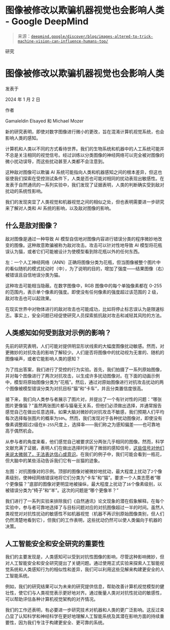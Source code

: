 <!--yml

类别：未分类

日期：2024-05-27 14:25:45

-->

# 图像被修改以欺骗机器视觉也会影响人类 - Google DeepMind

> 来源：[`deepmind.google/discover/blog/images-altered-to-trick-machine-vision-can-influence-humans-too/`](https://deepmind.google/discover/blog/images-altered-to-trick-machine-vision-can-influence-humans-too/)

研究

# 图像被修改以欺骗机器视觉也会影响人类

发表于

2024 年 1 月 2 日

作者

Gamaleldin Elsayed 和 Michael Mozer

新的研究表明，即使对数字图像进行微小的更改，旨在混淆计算机视觉系统，也会影响人类的感知。

计算机和人类以不同的方式看待世界。我们的生物系统和机器中的人工系统可能并不总是关注相同的视觉信号。经过训练以分类图像的神经网络可以完全被对图像的微小扰动误导，而这些扰动甚至人类都不会注意到。

这种敌对图像可以欺骗 AI 系统可能指向人类和机器感知之间的根本差异，但这也驱使我们探索在受控测试条件下，人类是否也可能对相同的扰动表现出敏感性。在发表于自然通讯的一系列实验中，我们发现了证据表明，人类的判断确实受到敌对扰动的系统性影响。

我们的发现突显了人类视觉和机器视觉之间的相似之处，但也表明需要进一步研究来了解对人类和 AI 系统的影响，以及敌对图像的影响。

## 什么是敌对图像？

敌对图像是通过一种导致 AI 模型自信地对图像内容进行错误分类的程序微妙地改变的图像。这种故意欺骗被称为敌对攻击。攻击可以针对性地导致 AI 模型将花瓶误认为猫，或者它们可能被设计为使模型看到除花瓶以外的任何东西。

左：一个人工神经网络（ANN）正确将图像分类为花瓶，但当图像被整个图片中的看似随机的模式扰动时（中），为了说明的目的，增加了强度——结果图像（右）被错误且自信地误分类为猫。

这种攻击可能相当隐蔽。在数字图像中，RGB 图像中的每个单独像素都在 0-255 的范围内，表示单个像素的强度。即使没有任何像素的强度超过该范围的 2 级，敌对攻击也可以起效果。

在现实世界中对物体进行的敌对攻击也可能成功，比如将停止标志误认为是限速标志。事实上，安全问题已经促使研究人员探索抵抗敌对攻击和减轻其风险的方法。

## 人类感知如何受到敌对示例的影响？

先前的研究表明，人们可能对提供明显形状线索的大幅度图像扰动敏感。然而，对更微妙的对抗攻击的影响了解较少。人们是否将图像中的扰动视为无害的、随机的图像噪声，或者它能影响人类的感知？

为了找出答案，我们进行了受控的行为实验。首先，我们拍摄了一系列原始图像，并对每个图像进行了两次对抗攻击，以生成许多扰动图像对。在下面的动画示例中，模型将原始图像分类为“花瓶”。然后，通过对原始图像进行对抗攻击扰动的两个图像被模型错误分类为对抗目标“猫”和“卡车”，并且分类置信度很高。

接下来，我们向人类参与者展示了图片对，并提出了一个有针对性的问题：“哪张图片更像猫？”虽然两张图片都与猫毫无关系，但他们必须做出选择，并通常报告感觉自己在做出任意选择。如果大脑对微妙的对抗攻击不敏感，我们预期人们平均每次选择每张图片的概率为`50%`。然而，我们发现对于各种扰动图像对，即使没有像素调整超过`2`级在`0-255`尺度上，选择率——我们称之为感知偏差——也可靠地高于偶然机会。

从参与者的角度来看，他们感觉自己被要求区分两张几乎相同的图像。然而，科学文献充满了证据，表明人们在做出选择时利用了微弱的感知信号，[这些信号对他们来说太微弱了，无法表达信心或意识](https://link.springer.com/article/10.3758/BF03206939)。在我们的例子中，我们可能会看到一瓶花，但大脑中的某些活动告诉我们它有一丝猫的迹象。

左图：对抗图像对的示例。顶部的图像对被微妙地扰动，最大程度上扰动了`2`个像素级别，使神经网络错误地将它们分类为“卡车”和“猫”。要求一个人类志愿者“哪个更像猫？”底部的图像对更明显地被操纵，最大程度上扰动了`16`个像素级别，以被错误分类为“椅子”和“羊”。这次的问题是“哪个更像羊？”

我们进行了一系列实验来排除我们《自然通讯》论文现象的潜在假象解释。在每个实验中，参与者可靠地选择了与目标问题对应的对抗图像超过一半的时间。虽然人类视觉对对抗性扰动的敏感性不如机器视觉（机器不再识别原始图像类别，但人们仍然清楚地看到它），但我们的工作表明，这些扰动仍然可以使人类偏向于机器的决策。

## 人工智能安全和安全研究的重要性

我们的主要发现是，人类感知可以受到对抗性图像的影响，尽管这种影响微妙，但对人工智能安全和安全研究提出了关键问题。通过使用正式实验来探索人工智能视觉系统和人类感知行为的相似性和差异，我们可以利用这些见解来构建更安全的人工智能系统。

例如，我们的研究结果可以为未来的研究提供信息，帮助改善计算机视觉模型的健壮性，使它们与人类视觉表示更好地对齐。通过衡量人类对对抗性扰动的敏感性，可以帮助评估各种计算机视觉架构的对齐情况。

我们的工作还表明，有必要进一步研究技术对机器和人类的更广泛影响。这反过来凸显了认知科学和神经科学在更好地理解人工智能系统及其潜在影响方面的持续重要性，因为我们专注于构建更安全、更可靠的系统。
